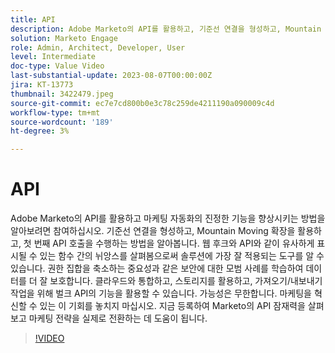 ```yaml
---
title: API
description: Adobe Marketo의 API를 활용하고, 기준선 연결을 형성하고, Mountain Moving 확장을 활용하고, 첫 번째 API 호출을 수행하는 방법을 알아봅니다. 솔루션에 가장 잘 적용되는 도구가 무엇인지 알 수 있도록 웹후크와 API에 대해 알아봅니다. 권한 집합 축소를 비롯한 보안 모범 사례에 대해 알아봅니다. 클라우드와 통합하고, 스토리지를 활용하고, 가져오기/내보내기 작업을 위해 벌크 API의 기능을 활용할 수 있습니다.
solution: Marketo Engage
role: Admin, Architect, Developer, User
level: Intermediate
doc-type: Value Video
last-substantial-update: 2023-08-07T00:00:00Z
jira: KT-13773
thumbnail: 3422479.jpeg
source-git-commit: ec7e7cd800b0e3c78c259de4211190a090009c4d
workflow-type: tm+mt
source-wordcount: '189'
ht-degree: 3%

---
```



# API

Adobe Marketo의 API를 활용하고 마케팅 자동화의 진정한 기능을 향상시키는 방법을 알아보려면 참여하십시오. 기준선 연결을 형성하고, Mountain Moving 확장을 활용하고, 첫 번째 API 호출을 수행하는 방법을 알아봅니다. 웹 후크와 API와 같이 유사하게 표시될 수 있는 함수 간의 뉘앙스를 살펴봄으로써 솔루션에 가장 잘 적용되는 도구를 알 수 있습니다. 권한 집합을 축소하는 중요성과 같은 보안에 대한 모범 사례를 학습하여 데이터를 더 잘 보호합니다. 클라우드와 통합하고, 스토리지를 활용하고, 가져오기/내보내기 작업을 위해 벌크 API의 기능을 활용할 수 있습니다. 가능성은 무한합니다. 마케팅을 혁신할 수 있는 이 기회를 놓치지 마십시오. 지금 등록하여 Marketo의 API 잠재력을 살펴보고 마케팅 전략을 실제로 전환하는 데 도움이 됩니다.

>[!VIDEO](https://video.tv.adobe.com/v/3422479/?learn=on)
